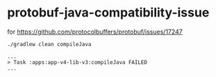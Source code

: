 # protobuf-java-compatibility-issue

for https://github.com/protocolbuffers/protobuf/issues/17247

```shell
./gradlew clean compileJava

...
> Task :apps:app-v4-lib-v3:compileJava FAILED
...
```
